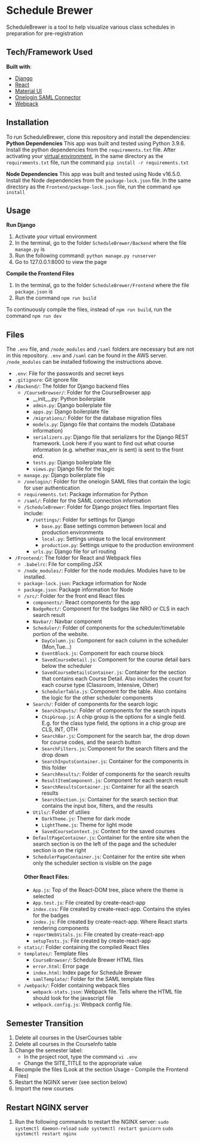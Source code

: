# Schedule Brewer

ScheduleBrewer is a tool to help visualize various class schedules in preparation for pre-registration

## Tech/Framework Used

**Built with**:

- [Django](https://www.djangoproject.com)
- [React](https://reactjs.org)
- [Material UI](https://material-ui.com)
- [Onelogin SAML Connector](https://github.com/onelogin/python3-saml)
- [Webpack](https://webpack.js.org)

## Installation

To run ScheduleBrewer, clone this repository and install the dependencies:
**Python Dependencies**
This app was built and tested using Python 3.9.6.
Install the python dependencies from the `requirements.txt` file. After activating your [virtual environment](https://packaging.python.org/guides/installing-using-pip-and-virtual-environments/), in the same directory as the `requirements.txt` file, run the command `pip install -r requirements.txt`

**Node Dependencies**
This app was built and tested using Node v16.5.0.
Install the Node dependencies from the `package-lock.json` file. In the same directory as the `Frontend/package-lock.json` file, run the command `npm install`

## Usage

**Run Django**

1. Activate your virtual environment
2. In the terminal, go to the folder `ScheduleBrewer/Backend` where the file `manage.py` is
3. Run the following command: `python manage.py runserver`
4. Go to 127.0.0.1:8000 to view the page

**Compile the Frontend Files**

1. In the terminal, go to the folder `ScheduleBrewer/Frontend` where the file `package.json` is
2. Run the command `npm run build`

To continuously compile the files, instead of `npm run build`, run the command `npm run dev`

## Files

The `.env` file, and `/node_modules` and `/saml` folders are necessary but are not in this repository. `.env` and `/saml` can be found in the AWS server. `/node_modules` can be installed following the instructions above.

- `.env`: File for the passwords and secret keys
- `.gitignore`: Git ignore file
- `/Backend/`: The folder for Django backend files
  - `/CourseBrowser/`: Folder for the CourseBrowser app
    - \_\_init\_\_.py: Python boilerplate
    - `admin.py`: Django boilerplate file
    - `apps.py`: Django boilerplate file
    - `/migrations/`: Folder for the database migration files
    - `models.py`: Django file that contains the models (Database information)
    - `serializers.py`: Django file that serializers for the Django REST framework. Look here if you want to find out what course information (e.g. whether max_enr is sent) is sent to the front end.
    - `tests.py`: Django boilerplate file
    - `views.py`: Django file for the logic
  - `manage.py`: Django boilerplate file
  - `/onelogin/`: Folder for the onelogin SAML files that contain the logic for user authentication
  - `requirements.txt`: Package information for Python
  - `/saml/`: Folder for the SAML connection information
  - `/ScheduleBrewer`: Folder for Django project files. Important files include:
    - `/settings/`: Folder for settings for Django
      - `base.py`: Base settings common between local and production environments
      - `local.py`: Settings unique to the local environment
      - `production.py`: Settings unique to the production environment
    - `urls.py`: Django file for url routing
- `/Frontend/`: The folder for React and Webpack files
  - `.babelrc`: File for compiling JSX
  - `/node_modules/`: Folder for the node modules. Modules have to be installed.
  - `package-lock.json`: Package information for Node
  - `package.json`: Package information for Node
  - `/src/`: Folder for the front end React files
    - `components/`: React components for the app
    - `BadgeRect/`: Component for the badges like NRO or CLS in each search result
    - `Navbar/`: Navbar component
    - `Scheduler/`: Folder of components for the scheduler/timetable portion of the website.
      - `DayColumn.js`: Component for each column in the scheduler (Mon,Tue...)
      - `EventBlock.js`: Component for each course block
      - `SavedCourseDetail.js`: Component for the course detail bars below the scheduler
      - `SavedCourseDetailsContainer.js`: Container for the section that contains each Course Detail. Also includes the count for each course type (Classroom, Intensive, Other)
      - `SchedulerTable.js`: Component for the table. Also contains the logic for the other scheduler components
    - `Search/`: Folder of components for the search logic
      - `SearchInputs/`: Folder of components for the search inputs
      - `ChipGroup.js`: A chip group is the options for a single field. E.g. for the class type field, the options in a chip group are CLS, INT, OTH
      - `SearchBar.js`: Component for the search bar, the drop down for course codes, and the search button
      - `SearchFilters.js`: Component for the search filters and the drop down
      - `SearchInputsContainer.js`: Container for the components in this folder
      - `SearchResults/`: Folder of components for the search results
      - `ResultItemComponent.js`: Component for each search result
      - `SearchResultsContainer.js`: Container for all the search results
      - `SearchSection.js`: Container for the search section that contains the input box, filters, and the results
    - `Utils/`: Folder of utilies
      - `DarkTheme.js`: Theme for dark mode
      - `LightTheme.js`: Theme for light mode
      - `SavedCourseContext.js`: Context for the saved courses
    - `DefaultPageContainer.js`: Container for the entire site when the search section is on the left of the page and the scheduler section is on the right
    - `SchedulerPageContainer.js`: Container for the entire site when only the scheduler section is visible on the page
    #### Other React Files:
    - `App.js`: Top of the React-DOM tree, place where the theme is selected
    - `App.test.js`: File created by create-react-app
    - `index.css`: File created by create-react-app. Contains the styles for the badges
    - `index.js`: File created by create-react-app. Where React starts rendering components
    - `reportWebVitals.js`: File created by create-react-app
    - `setupTests.js`: File created by create-react-app
  - `static/`: Folder containing the compiled React files
  - `templates/`: Template files
    - `CourseBrowser/`: Schedule Brewer HTML files
    - `error.html`: Error page
    - `index.html`: Index page for Schedule Brewer
    - `samlTemplate/`: Folder for the SAML template files
  - `/webpack/`: Folder containing webpack files
    - `webpack-stats.json`: Webpack file. Tells where the HTML file should look for the javascript file
    - `webpack.config.js`: Webpack config file.

## Semester Transition

1. Delete all courses in the UserCourses table
2. Delete all courses in the CourseInfo table
3. Change the semester label:
   - In the project root, type the command `vi .env`
   - Change the SITE_TITLE to the appropriate value
4. Recompile the files (Look at the section Usage - Compile the Frontend Files)
5. Restart the NGINX server (see section below)
6. Import the new courses

## Restart NGINX server

1. Run the following commands to restart the NGINX server:
   `sudo systemctl daemon-reload`
   `sudo systemctl restart gunicorn`
   `sudo systemctl restart nginx`
